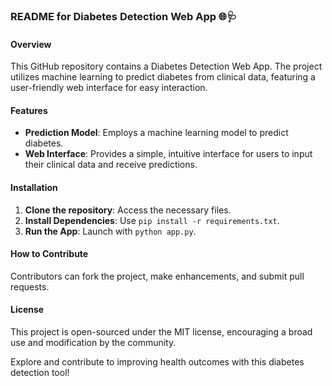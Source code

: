 
### README for Diabetes Detection Web App 🌐🩺

#### Overview
This GitHub repository contains a Diabetes Detection Web App. The project utilizes machine learning to predict diabetes from clinical data, featuring a user-friendly web interface for easy interaction.

#### Features
- **Prediction Model**: Employs a machine learning model to predict diabetes.
- **Web Interface**: Provides a simple, intuitive interface for users to input their clinical data and receive predictions.

#### Installation
1. **Clone the repository**: Access the necessary files.
2. **Install Dependencies**: Use `pip install -r requirements.txt`.
3. **Run the App**: Launch with `python app.py`.

#### How to Contribute
Contributors can fork the project, make enhancements, and submit pull requests.

#### License
This project is open-sourced under the MIT license, encouraging a broad use and modification by the community.

Explore and contribute to improving health outcomes with this diabetes detection tool!
